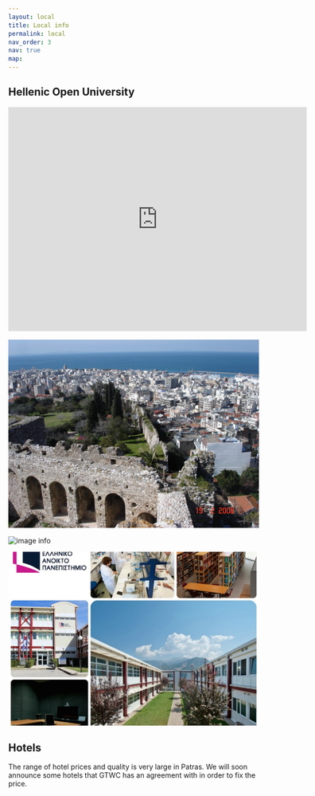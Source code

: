 ```yaml
---
layout: local
title: Local info
permalink: local
nav_order: 3
nav: true
map: 
---
```


Hellenic Open University
---------------------------------------
 

<iframe src="https://www.google.com/maps/embed?pb=!1m18!1m12!1m3!1d3135.141841731376!2d21.768324176409426!3d38.20660348716708!2m3!1f0!2f0!3f0!3m2!1i1024!2i768!4f13.1!3m3!1m2!1s0x135e49d966693855%3A0x8a9e099fd55ba51a!2sHellenic%20Open%20University!5e0!3m2!1sen!2sgr!4v1738224438683!5m2!1sen!2sgr" width="600" height="450" style="border:0;" allowfullscreen="" loading="lazy" referrerpolicy="no-referrer-when-downgrade"></iframe>


![image info](assets/local/Patras1.jpg)

![image info](../assets/local/Patras2.jpg)

![image info](../assets/local/eap1.jpg)


Hotels
------

The range of hotel prices and quality is very large in Patras. 
We will soon announce some hotels that GTWC has an agreement with in order to fix the price. 

